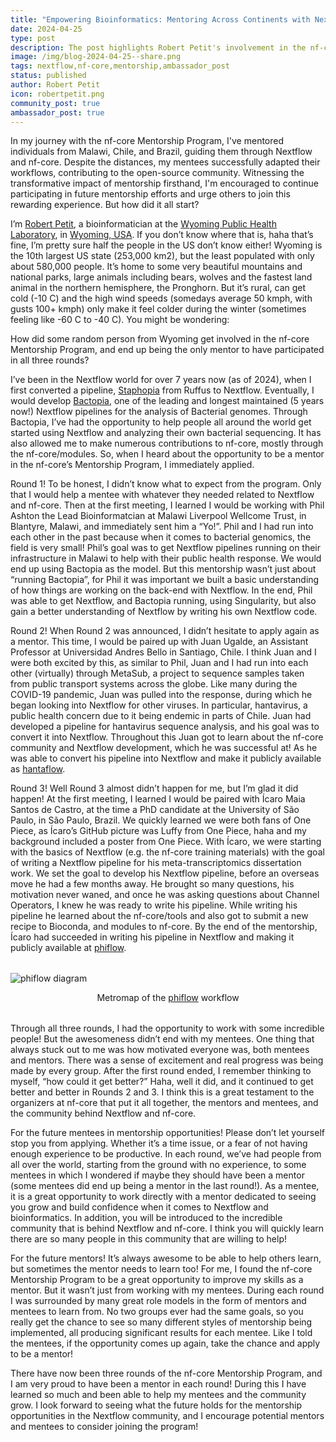 ```yaml
---
title: "Empowering Bioinformatics: Mentoring Across Continents with Nextflow"
date: 2024-04-25
type: post
description: The post highlights Robert Petit's involvement in the nf-core Mentorship Program, where he mentored individuals from Malawi, Chile, and Brazil in Nextflow and nf-core. Despite geographical barriers, his mentees successfully adapted their workflows, contributing to the open-source community. The narrative underscores the transformative impact of mentorship, encouraging participation in future rounds.
image: /img/blog-2024-04-25--share.png
tags: nextflow,nf-core,mentorship,ambassador_post
status: published
author: Robert Petit
icon: robertpetit.png
community_post: true
ambassador_post: true
---
```


In my journey with the nf-core Mentorship Program, I've mentored individuals from Malawi, Chile, and Brazil, guiding them through Nextflow and nf-core. Despite the distances, my mentees successfully adapted their workflows, contributing to the open-source community. Witnessing the transformative impact of mentorship firsthand, I'm encouraged to continue participating in future mentorship efforts and urge others to join this rewarding experience. But how did it all start?

<!-- end-archive-description -->

I’m [Robert Petit](https://www.robertpetit.com/), a bioinformatician at the [Wyoming Public Health Laboratory](https://health.wyo.gov/publichealth/lab/), in [Wyoming, USA](https://en.wikipedia.org/wiki/Wyoming). If you don’t know where that is, haha that’s fine, I’m pretty sure half the people in the US don’t know either! Wyoming is the 10th largest US state (253,000 km2), but the least populated with only about 580,000 people. It’s home to some very beautiful mountains and national parks, large animals including bears, wolves and the fastest land animal in the northern hemisphere, the Pronghorn. But it’s rural, can get cold (-10 C) and the high wind speeds (somedays average 50 kmph, with gusts 100+ kmph) only make it feel colder during the winter (sometimes feeling like -60 C to -40 C). You might be wondering:

How did some random person from Wyoming get involved in the nf-core Mentorship Program, and end up being the only mentor to have participated in all three rounds?

I’ve been in the Nextflow world for over 7 years now (as of 2024), when I first converted a pipeline, [Staphopia](https://staphopia.github.io/) from Ruffus to Nextflow. Eventually, I would develop [Bactopia](https://bactopia.github.io/latest/), one of the leading and longest maintained (5 years now!) Nextflow pipelines for the analysis of Bacterial genomes. Through Bactopia, I’ve had the opportunity to help people all around the world get started using Nextflow and analyzing their own bacterial sequencing. It has also allowed me to make numerous contributions to nf-core, mostly through the nf-core/modules. So, when I heard about the opportunity to be a mentor in the nf-core’s Mentorship Program, I immediately applied.

Round 1! To be honest, I didn’t know what to expect from the program. Only that I would help a mentee with whatever they needed related to Nextflow and nf-core. Then at the first meeting, I learned I would be working with Phil Ashton the Lead Bioinformatcian at Malawi Liverpool Wellcome Trust, in Blantyre, Malawi, and immediately sent him a “Yo!”. Phil and I had run into each other in the past because when it comes to bacterial genomics, the field is very small! Phil’s goal was to get Nextflow pipelines running on their infrastructure in Malawi to help with their public health response. We would end up using Bactopia as the model. But this mentorship wasn’t just about “running Bactopia”, for Phil it was important we built a basic understanding of how things are working on the back-end with Nextflow. In the end, Phil was able to get Nextflow, and Bactopia running, using Singularity, but also gain a better understanding of Nextflow by writing his own Nextflow code.

Round 2! When Round 2 was announced, I didn’t hesitate to apply again as a mentor. This time, I would be paired up with Juan Ugalde, an Assistant Professor at Universidad Andres Bello in Santiago, Chile. I think Juan and I were both excited by this, as similar to Phil, Juan and I had run into each other (virtually) through MetaSub, a project to sequence samples taken from public transport systems across the globe. Like many during the COVID-19 pandemic, Juan was pulled into the response, during which he began looking into Nextflow for other viruses. In particular, hantavirus, a public health concern due to it being endemic in parts of Chile. Juan had developed a pipeline for hantavirus sequence analysis, and his goal was to convert it into Nextflow. Throughout this Juan got to learn about the nf-core community and Nextflow development, which he was successful at! As he was able to convert his pipeline into Nextflow and make it publicly available as [hantaflow](https://github.com/microbialds/hantaflow).

Round 3! Well Round 3 almost didn’t happen for me, but I’m glad it did happen! At the first meeting, I learned I would be paired with Ícaro Maia Santos de Castro, at the time a PhD candidate at the University of São Paulo, in São Paulo, Brazil. We quickly learned we were both fans of One Piece, as Ícaro’s GitHub picture was Luffy from One Piece, haha and my background included a poster from One Piece. With Ícaro, we were starting with the basics of Nextflow (e.g. the nf-core training materials) with the goal of writing a Nextflow pipeline for his meta-transcriptomics dissertation work. We set the goal to develop his Nextflow pipeline, before an overseas move he had a few months away. He brought so many questions, his motivation never waned, and once he was asking questions about Channel Operators, I knew he was ready to write his pipeline. While writing his pipeline he learned about the nf-core/tools and also got to submit a new recipe to Bioconda, and modules to nf-core. By the end of the mentorship, Ícaro had succeeded in writing his pipeline in Nextflow and making it publicly available at [phiflow](https://github.com/icaromsc/nf-core-phiflow).

<div style="margin-top: 2rem; margin-bottom: 2rem;">
    <img src="/img/blog-2024-04-25-mentorship-img1a.png" alt="phiflow diagram" />
<p align="center">Metromap of the <a href="https://github.com/icaromsc/nf-core-phiflow">phiflow</a> workflow</p>
</div>

Through all three rounds, I had the opportunity to work with some incredible people! But the awesomeness didn’t end with my mentees. One thing that always stuck out to me was how motivated everyone was, both mentees and mentors. There was a sense of excitement and real progress was being made by every group. After the first round ended, I remember thinking to myself, “how could it get better?” Haha, well it did, and it continued to get better and better in Rounds 2 and 3. I think this is a great testament to the organizers at nf-core that put it all together, the mentors and mentees, and the community behind Nextflow and nf-core.

For the future mentees in mentorship opportunities! Please don’t let yourself stop you from applying. Whether it’s a time issue, or a fear of not having enough experience to be productive. In each round, we’ve had people from all over the world, starting from the ground with no experience, to some mentees in which I wondered if maybe they should have been a mentor (some mentees did end up being a mentor in the last round!). As a mentee, it is a great opportunity to work directly with a mentor dedicated to seeing you grow and build confidence when it comes to Nextflow and bioinformatics. In addition, you will be introduced to the incredible community that is behind Nextflow and nf-core. I think you will quickly learn there are so many people in this community that are willing to help!

For the future mentors! It’s always awesome to be able to help others learn, but sometimes the mentor needs to learn too! For me, I found the nf-core Mentorship Program to be a great opportunity to improve my skills as a mentor. But it wasn’t just from working with my mentees. During each round I was surrounded by many great role models in the form of mentors and mentees to learn from. No two groups ever had the same goals, so you really get the chance to see so many different styles of mentorship being implemented, all producing significant results for each mentee. Like I told the mentees, if the opportunity comes up again, take the chance and apply to be a mentor!

There have now been three rounds of the nf-core Mentorship Program, and I am very proud to have been a mentor in each round! During this I have learned so much and been able to help my mentees and the community grow. I look forward to seeing what the future holds for the mentorship opportunities in the Nextflow community, and I encourage potential mentors and mentees to consider joining the program!
